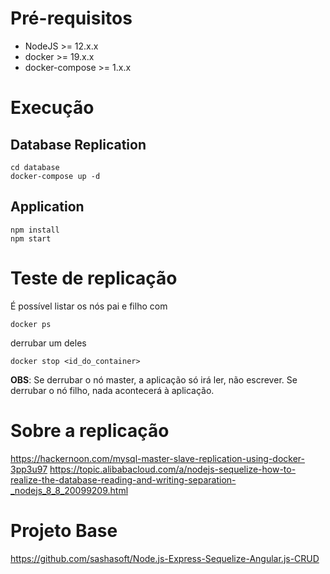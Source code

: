 # Pré-requisitos

- NodeJS >= 12.x.x
- docker >= 19.x.x
- docker-compose >= 1.x.x

# Execução


## Database Replication

```
cd database
docker-compose up -d
```

## Application

```
npm install
npm start 
```


# Teste de replicação

É possível listar os nós pai e filho com
```
docker ps 
```

derrubar um deles

```
docker stop <id_do_container>
```

**OBS**: Se derrubar o nó master, a aplicação só irá ler, não escrever. Se derrubar o nó filho, nada acontecerá à aplicação.


# Sobre a replicação

https://hackernoon.com/mysql-master-slave-replication-using-docker-3pp3u97
https://topic.alibabacloud.com/a/nodejs-sequelize-how-to-realize-the-database-reading-and-writing-separation-_nodejs_8_8_20099209.html

# Projeto Base
https://github.com/sashasoft/Node.js-Express-Sequelize-Angular.js-CRUD
